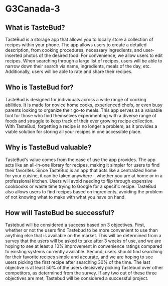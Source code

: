 # G3Canada-3 

## What is TasteBud? 

TasteBud is a storage app that allows you to locally store a collection of recipes within your phone. The app allows users to create a detailed description, from cooking procedures, necessary ingredients, and user-inserted photos of the desired food. For convenience, we allow users to edit recipes. When searching through a large list of recipes, users will be able to narrow down their search via name, ingredients, meals of the day, etc. Additionally, users will be able to rate and share their recipes. 

 
## Who is TasteBud for?  

TasteBud is designed for individuals across a wide range of cooking abilities. It is made for novice home cooks, experienced chefs, or even busy parents looking to organize their go-to meals. This app serves as a valuable tool for those who find themselves experimenting with a diverse range of foods and struggle to keep track of their ever growing recipe collection. With TasteBud, forgetting a recipe is no longer a problem, as it provides a viable solution for storing all your recipes in one accessible place. 

## Why is TasteBud valuable?  

TasteBud's value comes from the ease of use the app provides. The app acts like an all-in-one library for recipes, making it simpler for users to find their favorites. Since TasteBud is an app that acts like a centralized home for your cuisine, it can be taken anywhere – whether you are at home or in a professional kitchen. Users will avoid needing to flip through expensive cookbooks or waste time trying to Google for a specific recipe. TasteBud also allows users to find recipes based on ingredients, avoiding the problem of not knowing what to make with what you have on hand. 

## How will TasteBud be successful?  

Tastebud will be considered a success based on 3 objectives. First, whether or not the users find Tastebud to be more convenient to use than anything else that is available on the market. This will be determined from a survey that the users will be asked to take after 3 weeks of use, and we are hoping to see at least a 10% improvement in convenience ratings compared to existing systems currently available.  Second, users should find searching for their favorite recipes simple and accurate, and we are hoping to see users picking the first recipe after searching 30% of the time. The last objective is at least 50% of the users decisively picking Tastebud over other competitors, as determined from the survey. If any two out of these three objectives are met, Tastebud will be considered a successful project. 
